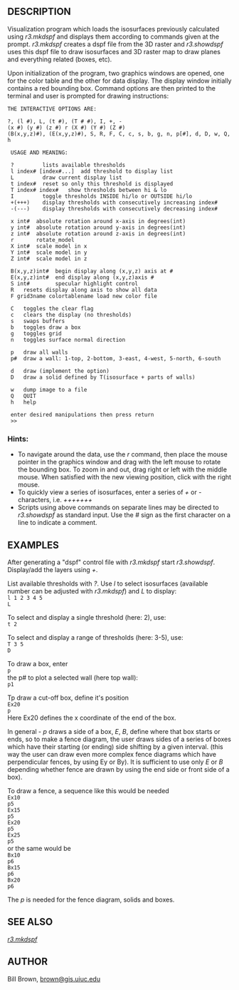 ## DESCRIPTION

Visualization program which loads the isosurfaces previously calculated
using *r3.mkdspf* and displays them according to commands given at the
prompt. *r3.mkdspf* creates a dspf file from the 3D raster and
*r3.showdspf* uses this dspf file to draw isosurfaces and 3D raster map
to draw planes and everything related (boxes, etc).

Upon initialization of the program, two graphics windows are opened, one
for the color table and the other for data display. The display window
initially contains a red bounding box. Command options are then printed
to the terminal and user is prompted for drawing instructions:

```shell
THE INTERACTIVE OPTIONS ARE:

?, (l #), L, (t #), (T # #), I, +, -
(x #) (y #) (z #) r (X #) (Y #) (Z #)
(B(x,y,z)#), (E(x,y,z)#), S, R, F, C, c, s, b, g, n, p[#], d, D, w, Q, h

 USAGE AND MEANING:

 ?         lists available thresholds
 l index# [index#...]  add threshold to display list
 L         draw current display list
 t index#  reset so only this threshold is displayed
 T index# index#   show thresholds between hi & lo
 I         toggle thresholds INSIDE hi/lo or OUTSIDE hi/lo
 +(+++)    display thresholds with consecutively increasing index#
 -(---)    display thresholds with consecutively decreasing index#

 x int#  absolute rotation around x-axis in degrees(int)
 y int#  absolute rotation around y-axis in degrees(int)
 z int#  absolute rotation around z-axis in degrees(int)
 r       rotate_model
 X int#  scale model in x
 Y int#  scale model in y
 Z int#  scale model in z

 B(x,y,z)int#  begin display along (x,y,z) axis at #
 E(x,y,z)int#  end display along (x,y,z)axis #
 S int#        specular highlight control
 R   resets display along axis to show all data
 F grid3name colortablename load new color file

 C   toggles the clear flag
 c   clears the display (no thresholds)
 s   swaps buffers
 b   toggles draw a box
 g   toggles grid
 n   toggles surface normal direction

 p   draw all walls
 p#  draw a wall: 1-top, 2-bottom, 3-east, 4-west, 5-north, 6-south

 d   draw (implement the option)
 D   draw a solid defined by T(isosurface + parts of walls)

 w   dump image to a file
 Q   QUIT
 h   help

 enter desired manipulations then press return
 >>

```

### Hints:

- To navigate around the data, use the *r* command, then place the mouse
  pointer in the graphics window and drag with the left mouse to rotate
  the bounding box. To zoom in and out, drag right or left with the
  middle mouse. When satisfied with the new viewing position, click with
  the right mouse.
- To quickly view a series of isosurfaces, enter a series of *+* or *-*
  characters, i.e. *+++++++*
- Scripts using above commands on separate lines may be directed to
  *r3.showdspf* as standard input. Use the *\#* sign as the first
  character on a line to indicate a comment.

## EXAMPLES

After generating a "dspf" control file with *r3.mkdspf* start
*r3.showdspf*. Display/add the layers using *+*.

List available thresholds with *?*. Use *l* to select isosurfaces
(available number can be adjusted with *r3.mkdspf*) and *L* to
display:  
`l 1 2 3 4 5`  
`L `

To select and display a single threshold (here: 2), use:  
`t 2`

To select and display a range of thresholds (here: 3-5), use:  
`T 3 5`  
`D`

To draw a box, enter  
`p`  
the p# to plot a selected wall (here top wall):  
`p1`

Tp draw a cut-off box, define it's position  
`Ex20`  
`p`  
Here Ex20 defines the x coordinate of the end of the box.

In general - *p* draws a side of a box, *E*, *B*, define where that box
starts or ends, so to make a fence diagram, the user draws sides of a
series of boxes which have their starting (or ending) side shifting by a
given interval. (this way the user can draw even more complex fence
diagrams which have perpendicular fences, by using Ey or By). It is
sufficient to use only *E* or *B* depending whether fence are drawn by
using the end side or front side of a box).

To draw a fence, a sequence like this would be needed  
`Ex10`  
`p5`  
`Ex15`  
`p5`  
`Ex20`  
`p5`  
`Ex25`  
`p5`  
or the same would be  
`Bx10`  
`p6`  
`Bx15`  
`p6`  
`Bx20`  
`p6`

The *p* is needed for the fence diagram, solids and boxes.

## SEE ALSO

*[r3.mkdspf](r3.mkdspf.md)*

## AUTHOR

Bill Brown, <brown@gis.uiuc.edu>
